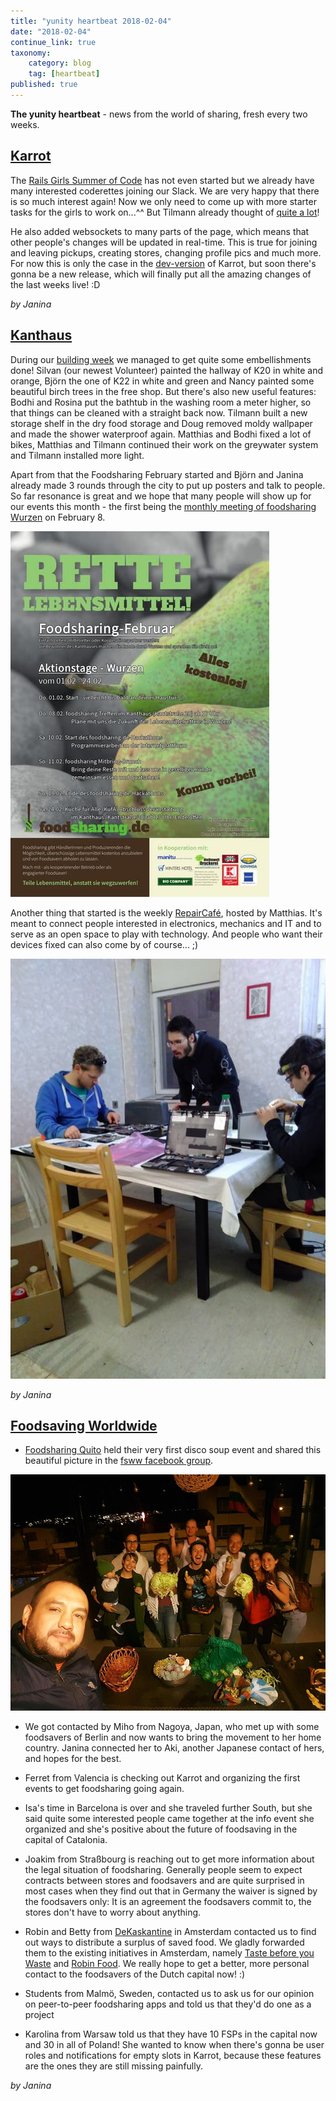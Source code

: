 ```yaml
---
title: "yunity heartbeat 2018-02-04"
date: "2018-02-04"
continue_link: true
taxonomy:
    category: blog
    tag: [heartbeat]
published: true
---
```


**The yunity heartbeat** - news from the world of sharing, fresh every two weeks.

## [Karrot](https://karrot.world)
The [Rails Girls Summer of Code](https://railsgirlssummerofcode.org/) has not even started but we already have many interested coderettes joining our Slack. We are very happy that there is so much interest again! Now we only need to come up with more starter tasks for the girls to work on...^^ But Tilmann already thought of [quite a lot](https://github.com/yunity/karrot-frontend/issues?utf8=%E2%9C%93&q=is%3Aissue+is%3Aopen+label%3Astarter-task)!

He also added websockets to many parts of the page, which means that other people's changes will be updated in real-time. This is true for joining and leaving pickups, creating stores, changing profile pics and much more. For now this is only the case in the [dev-version](https://dev.karrot.world) of Karrot, but soon there's gonna be a new release, which will finally put all the amazing changes of the last weeks live! :D

_by Janina_

## [Kanthaus](https://kanthaus.online)
During our [building week](https://kanthaus.online/events/2018-01-29_building-week) we managed to get quite some embellishments done! Silvan (our newest Volunteer) painted the hallway of K20 in white and orange, Björn the one of K22 in white and green and Nancy painted some beautiful birch trees in the free shop. But there's also new useful features: Bodhi and Rosina put the bathtub in the washing room a meter higher, so that things can be cleaned with a straight back now. Tilmann built a new storage shelf in the dry food storage and Doug removed moldy wallpaper and made the shower waterproof again. Matthias and Bodhi fixed a lot of bikes, Matthias and Tilmann continued their work on the greywater system and Tilmann installed more light.

Apart from that the Foodsharing February started and Björn and Janina already made 3 rounds through the city to put up posters and talk to people. So far resonance is great and we hope that many people will show up for our events this month - the first being the [monthly meeting of foodsharing Wurzen](https://kanthaus.online/events/2018-02-08_fs-monthly-meeting) on February 8.

![Foodsharing February poster](fs_wu-Feb.jpg)

Another thing that started is the weekly [RepairCafé](https://kanthaus.online/projects/repaircafe), hosted by Matthias. It's meant to connect people interested in electronics, mechanics and IT and to serve as an open space to play with technology. And people who want their devices fixed can also come by of course... ;)

![First ever RepairCafé at Kanthaus](firstRepairCafe.jpg)

_by Janina_

## [Foodsaving Worldwide](https://foodsaving.world)

- [Foodsharing Quito](https://www.facebook.com/groups/666293733578955/) held their very first disco soup event and shared this beautiful picture in the [fsww facebook group](https://www.facebook.com/groups/foodsaving.worldwide/).

![Disco Soup in Quito](discosoupQuito.jpg)

- We got contacted by Miho from Nagoya, Japan, who met up with some foodsavers of Berlin and now wants to bring the movement to her home country. Janina connected her to Aki, another Japanese contact of hers, and hopes for the best.

- Ferret from Valencia is checking out Karrot and organizing the first events to get foodsharing going again.

- Isa's time in Barcelona is over and she traveled further South, but she said quite some interested people came together at the info event she organized and she's positive about the future of foodsaving in the capital of Catalonia.

- Joakim from Straßbourg is reaching out to get more information about the legal situation of foodsharing. Generally people seem to expect contracts between stores and foodsavers and are quite surprised in most cases when they find out that in Germany the waiver is signed by the foodsavers only: It is an agreement the foodsavers commit to, the stores don't have to worry about anything.

- Robin and Betty from [DeKaskantine](http://www.kaskantine.nl/) in Amsterdam contacted us to find out ways to distribute a surplus of saved food. We gladly forwarded them to the existing initiatives in Amsterdam, namely [Taste before you Waste](http://amsterdam.tastebeforeyouwaste.org/) and [Robin Food](https://robinfoodkollektief.nl/). We really hope to get a better, more personal contact to the foodsavers of the Dutch capital now! :)

- Students from Malmö, Sweden, contacted us to ask us for our opinion on peer-to-peer foodsharing apps and told us that they'd do one as a project

- Karolina from Warsaw told us that they have 10 FSPs in the capital now and 30 in all of Poland! She wanted to know when there's gonna be user roles and notifications for empty slots in Karrot, because these features are the ones they are still missing painfully.

_by Janina_
